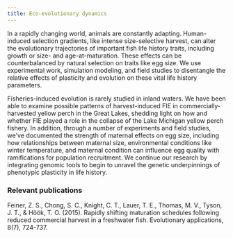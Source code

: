 ```yaml
---
title: Eco-evolutionary dynamics
---
```


In a rapidly changing world, animals are constantly adapting. Human-induced selection gradients, like intense size-selective harvest, can alter the evolutionary trajectories of important fish life history traits, including growth or size- and age-at-maturation. These effects can be counterbalanced by natural selection on traits like egg size.  We use experimental work, simulation modeling, and field studies to disentangle the relative effects of plasticity and evolution on these vital life history parameters.

<!--more-->

Fisheries-induced evolution is rarely studied in inland waters.  We have been able to examine possible patterns of harvest-induced FIE in commercially-harvested yellow perch in the Great Lakes, shedding light on how and whether FIE played a role in the collapse of the Lake Michigan yellow perch fishery.  In addition, through a number of experiments and field studies, we've documented the strength of maternal effects on egg size, including how relationships between maternal size, environmental conditions like winter temperature, and maternal condition can influence egg quality with ramifications for population recruitment.  We continue our research by integrating genomic tools to begin to unravel the genetic underpinnings of phenotypic plasticity in life history.

### Relevant publications
Feiner, Z. S., Chong, S. C., Knight, C. T., Lauer, T. E., Thomas, M. V., Tyson, J. T., & Höök, T. O. (2015). Rapidly shifting maturation schedules following reduced commercial harvest in a freshwater fish. Evolutionary applications, 8(7), 724-737.
